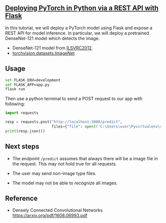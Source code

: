 ## [Deploying PyTorch in Python via a REST API with Flask](https://pytorch.org/tutorials/intermediate/flask_rest_api_tutorial.html#api-definition)

In this tutorial, we will deploy a PyTorch model using Flask and expose a REST API for model inference. In particular, we will deploy a pretrained DenseNet-121 model which detects the image.

- DenseNet-121 model from [ILSVRC2012](https://image-net.org/challenges/LSVRC/2012/).
- [torchvision.datasets.ImageNet](https://pytorch.org/vision/0.8/datasets.html#imagenet)

## Usage

```bash
set FLASK_ENV=development
set FLASK_APP=app.py
flask run
```

Then use a python terminal to send a POST request to our app with following:
```python
import requests

resp = requests.post("http://localhost:5000/predict",
                     files={"file": open(r'C:\Users\user\Pyvirtualenv\course_CNN\images\hi-res-9021ebe2b61de5b19dbe52f63b3e651c_crop_north.jpg','rb')})
print(resp.json())
```

## Next steps

- The endpoint `/predict` assumes that always there will be a image file in the request. This may not hold true for all requests.

- The user may send non-image type files.

- The model may not be able to recognize all images.


## Reference
- Densely Connected Convolutional Networks <https://arxiv.org/pdf/1608.06993.pdf>